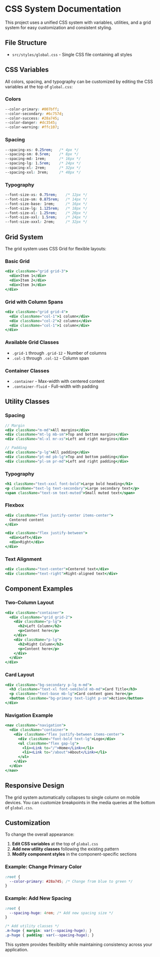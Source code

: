 # CSS System Documentation

This project uses a unified CSS system with variables, utilities, and a grid system for easy customization and consistent styling.

## File Structure
- `src/styles/global.css` - Single CSS file containing all styles

## CSS Variables

All colors, spacing, and typography can be customized by editing the CSS variables at the top of `global.css`:

### Colors
```css
--color-primary: #007bff;
--color-secondary: #6c757d;
--color-success: #28a745;
--color-danger: #dc3545;
--color-warning: #ffc107;
```

### Spacing
```css
--spacing-xs: 0.25rem;   /* 4px */
--spacing-sm: 0.5rem;    /* 8px */
--spacing-md: 1rem;      /* 16px */
--spacing-lg: 1.5rem;    /* 24px */
--spacing-xl: 2rem;      /* 32px */
--spacing-xxl: 3rem;     /* 48px */
```

### Typography
```css
--font-size-xs: 0.75rem;    /* 12px */
--font-size-sm: 0.875rem;   /* 14px */
--font-size-base: 1rem;     /* 16px */
--font-size-lg: 1.125rem;   /* 18px */
--font-size-xl: 1.25rem;    /* 20px */
--font-size-xxl: 1.5rem;    /* 24px */
--font-size-xxxl: 2rem;     /* 32px */
```

## Grid System

The grid system uses CSS Grid for flexible layouts:

### Basic Grid
```jsx
<div className="grid grid-3">
  <div>Item 1</div>
  <div>Item 2</div>
  <div>Item 3</div>
</div>
```

### Grid with Column Spans
```jsx
<div className="grid grid-4">
  <div className="col-1">1 column</div>
  <div className="col-2">2 columns</div>
  <div className="col-1">1 column</div>
</div>
```

### Available Grid Classes
- `.grid-1` through `.grid-12` - Number of columns
- `.col-1` through `.col-12` - Column span

### Container Classes
- `.container` - Max-width with centered content
- `.container-fluid` - Full-width with padding

## Utility Classes

### Spacing
```jsx
// Margin
<div className="m-md">All margins</div>
<div className="mt-lg mb-sm">Top and bottom margins</div>
<div className="ml-xl mr-xs">Left and right margins</div>

// Padding
<div className="p-lg">All padding</div>
<div className="pt-md pb-lg">Top and bottom padding</div>
<div className="pl-sm pr-md">Left and right padding</div>
```

### Typography
```jsx
<h1 className="text-xxxl font-bold">Large bold heading</h1>
<p className="text-lg text-secondary">Large secondary text</p>
<span className="text-sm text-muted">Small muted text</span>
```

### Flexbox
```jsx
<div className="flex justify-center items-center">
  Centered content
</div>

<div className="flex justify-between">
  <div>Left</div>
  <div>Right</div>
</div>
```

### Text Alignment
```jsx
<div className="text-center">Centered text</div>
<div className="text-right">Right-aligned text</div>
```

## Component Examples

### Two-Column Layout
```jsx
<div className="container">
  <div className="grid grid-2">
    <div className="p-lg">
      <h2>Left Column</h2>
      <p>Content here</p>
    </div>
    <div className="p-lg">
      <h2>Right Column</h2>
      <p>Content here</p>
    </div>
  </div>
</div>
```

### Card Layout
```jsx
<div className="bg-secondary p-lg m-md">
  <h3 className="text-xl font-semibold mb-md">Card Title</h3>
  <p className="text-base mb-lg">Card content goes here</p>
  <button className="bg-primary text-light p-sm">Action</button>
</div>
```

### Navigation Example
```jsx
<nav className="navigation">
  <div className="container">
    <div className="flex justify-between items-center">
      <div className="font-bold text-lg">Logo</div>
      <ul className="flex gap-lg">
        <li><Link to="/">Home</Link></li>
        <li><Link to="/about">About</Link></li>
      </ul>
    </div>
  </div>
</nav>
```

## Responsive Design

The grid system automatically collapses to single column on mobile devices. You can customize breakpoints in the media queries at the bottom of `global.css`.

## Customization

To change the overall appearance:

1. **Edit CSS variables** at the top of `global.css`
2. **Add new utility classes** following the existing pattern
3. **Modify component styles** in the component-specific sections

### Example: Change Primary Color
```css
:root {
  --color-primary: #28a745; /* Change from blue to green */
}
```

### Example: Add New Spacing
```css
:root {
  --spacing-huge: 4rem; /* Add new spacing size */
}

/* Add utility classes */
.m-huge { margin: var(--spacing-huge); }
.p-huge { padding: var(--spacing-huge); }
```

This system provides flexibility while maintaining consistency across your application.
